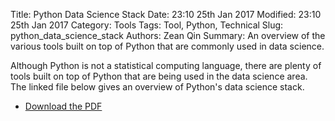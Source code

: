 Title: Python Data Science Stack 
Date: 23:10 25th Jan 2017
Modified: 23:10 25th Jan 2017
Category: Tools
Tags: Tool, Python, Technical
Slug: python_data_science_stack
Authors: Zean Qin
Summary: An overview of the various tools built on top of Python that are commonly used in data science. 

Although Python is not a statistical computing language, there are plenty of tools built on top of Python that are being used in the data science area. The linked file below gives an overview of Python's data science stack. 

- [Download the PDF](https://drive.google.com/file/d/0B1Af7mQ1P6WKSkJ2dlpUOG0xa2M/view?usp=sharing)

